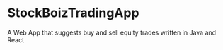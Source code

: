 # StockBoizTradingApp


A Web App that suggests buy and sell equity trades written in Java and React

